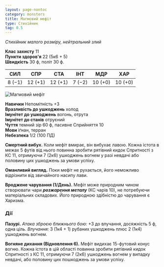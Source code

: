```yaml
---
layout: page-nontoc
category: monsters
title: Магмовий мефіт
type: Стихійник
tag: 0.5
---
```


_Стихійник малого розміру, нейтральний злий_

**Клас захисту** 11    
**Пункти здоров'я** 22 (5к6 + 5)    
**Швидкість** 30 ф, політ 30 ф.

| СИЛ    | СПР     | СТА     | ІНТ    | МДР     | ХАР     |
| ------ | ------- | ------- | ------ | ------- | ------- |
| 8 (−1) | 12 (+1) | 12 (+1) | 7 (−2) | 10 (+0) | 10 (+0) |

![Магмовий мефіт](https://www.dndbeyond.com/avatars/thumbnails/31079/74/1000/1000/638074037477949301.png)

**Навички** Непомітність +3    
**Вразливість до ушкоджень** холод    
**Імунітет до ушкоджень** вогонь, отрута    
**Імунітет до станів** отруєний    
**Чуття** темний зір 60 ф, пасивне Сприйняття 10    
**Мови** іґнан, терран    
**Небезпека** 1/2 (100 ПД)

**Смертний вибух.** Коли мефіт вмирає, він вибухає лавою. Кожна істота в межах 5 футів від нього повинна зробити рятівний кидок Спритності з КС 11, отримуючи 7 (2к6) ушкоджень вогнем у разі невдачі або половину цих ушкоджень за умови успіху.    

**Оманливий вигляд.** Поки мефіт не рухається, його неможливо відрізнити від звичайного насипу лави.    

**Вроджене чарування (1/День).** Мефіт може природним чином створювати чари **_розжарення металу_** (КС чарів 10), не потребуючи матеріальних складових. Його природною здібністю до чарування є Харизма.

### Дії
**Пазурі.** _Атака зброєю ближнього бою:_ +3 до влучання, досяжність 5 ф, одна ціль. _Влучання:_ 3 (1к4 + 1) рубаних ушкоджень плюс 2 (1к4) ушкоджень вогнем.    

**Вогняне дихання (Відновлення 6).** Мефіт видихає 15-футовий конус вогню. Кожна істота в цій області повинна зробити рятівний кидок Спритності з КС 11, отримуючи 7 (2к6) ушкоджень вогнем у випадку невдачі, або половину цих пошкоджень за умови успіху.
